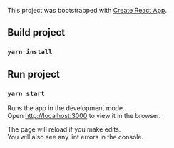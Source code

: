 This project was bootstrapped with [Create React App](https://github.com/facebook/create-react-app).

## Build project

### `yarn install`

## Run project

### `yarn start`

Runs the app in the development mode.<br />
Open [http://localhost:3000](http://localhost:3000) to view it in the browser.

The page will reload if you make edits.<br />
You will also see any lint errors in the console.
